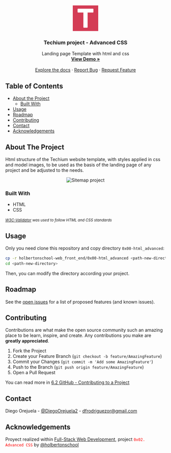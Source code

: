 <!--
*** Thanks for checking out this Landing Page Template. If you have a suggestion that would
*** make this better, please fork the repo and create a pull request or simply open
*** an issue with the tag "enhancement".
*** Thanks again! Now go create something AMAZING! :D
-->

<!-- PROJECT LOGO -->
<br />
<p align="center">
  <a href="https://github.com/DiegoOrejuela/holbertonschool-web_front_end/tree/master/0x02-CSS_advanced">
    <img src="favicon.png" alt="Logo" width="80" height="80">
  </a>

  <h3 align="center">Techium project - Advanced CSS</h3>

  <p align="center">
    Landing page Template with html and css 
    <br />
    <a href="https://diegoorejuela.github.io/holbertonschool-web_front_end/0x02-CSS_advanced/"><strong>View Demo »</strong></a>
    <br />
    <br />
    <a href="https://github.com/DiegoOrejuela/holbertonschool-web_front_end/blob/master/0x02-CSS_advanced/README.md">Explore the docs</a>
    ·
    <a href="https://github.com/DiegoOrejuela/holbertonschool-web_front_end/issues">Report Bug</a>
    ·
    <a href="https://github.com/DiegoOrejuela/holbertonschool-web_front_end/issues">Request Feature</a>
  </p>
</p>



<!-- TABLE OF CONTENTS -->
## Table of Contents

* [About the Project](#about-the-project)
  * [Built With](#built-with)
* [Usage](#usage)
* [Roadmap](#roadmap)
* [Contributing](#contributing)
* [Contact](#contact)
* [Acknowledgements](#acknowledgements)



<!-- ABOUT THE PROJECT -->
## About The Project

Html structure of the Techium website template, with styles applied in css and model images, to be used as the basis of the landing page of any project and be adjusted to the needs.

<p align="center">
    <img src="end-design-page.png" alt="Sitemap project">
</p>

### Built With
* HTML
* CSS

<i><small><a href="https://github.com/holbertonschool/W3C-Validator">W3C-Validator</a> was used to follow HTML and CSS standards</small></i>

<!-- USAGE -->
## Usage

Only you need clone this repository and copy directory `0x00-html_advanced`:

```sh
cp -r holbertonschool-web_front_end/0x00-html_advanced <path-new-directory>
cd <path-new-directory>
```
Then, you can modify the directory according your project. 

<!-- ROADMAP -->
## Roadmap

See the [open issues](https://github.com/othneildrew/Best-README-Template/issues) for a list of proposed features (and known issues).

<!-- CONTRIBUTING -->
## Contributing

Contributions are what make the open source community such an amazing place to be learn, inspire, and create. Any contributions you make are **greatly appreciated**.

1. Fork the Project
2. Create your Feature Branch (`git checkout -b feature/AmazingFeature`)
3. Commit your Changes (`git commit -m 'Add some AmazingFeature'`)
4. Push to the Branch (`git push origin feature/AmazingFeature`)
5. Open a Pull Request

You can read more in [6.2 GitHub - Contributing to a Project](https://git-scm.com/book/en/v2/GitHub-Contributing-to-a-Project)

<!-- CONTACT -->
## Contact

Diego Orejuela - [@DiegoOrejuela2](https://twitter.com/DiegoOrejuela2) - dfrodriguezor@gmail.com

<!-- ACKNOWLEDGEMENTS -->
## Acknowledgements
Proyect realized within [Full-Stack Web Development](https://www.holbertonschool.com/pathway_web_stack_development), project <code><span style="color: red">0x02. Advanced CSS</span></code> by [@holbertonschool](https://twitter.com/holbertonschool)



